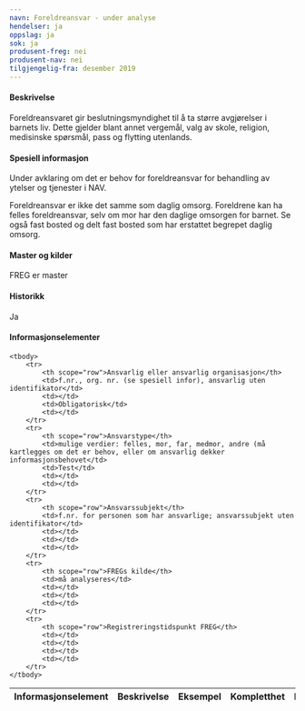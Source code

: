 ```yaml
---
navn: Foreldreansvar - under analyse
hendelser: ja
oppslag: ja
sok: ja
produsent-freg: nei
produsent-nav: nei
tilgjengelig-fra: desember 2019
---
```


#### Beskrivelse

Foreldreansvaret gir beslutningsmyndighet til å ta større avgjørelser i barnets liv. Dette gjelder blant annet vergemål, valg av skole,
religion, medisinske spørsmål, pass og flytting utenlands.

#### Spesiell informasjon

Under avklaring om det er behov for foreldreansvar for behandling av ytelser og tjenester i NAV.

Foreldreansvar er ikke det samme som daglig omsorg. Foreldrene kan ha felles foreldreansvar, selv om mor har den daglige omsorgen for
barnet.
Se også fast bosted og delt fast bosted som har erstattet begrepet daglig omsorg.

#### Master og kilder

FREG er master

#### Historikk

Ja

#### Informasjonselementer

<table class="table">
    <thead>
        <tr>
            <th>Informasjonselement</th>
            <th>Beskrivelse</th>
            <th>Eksempel</th>
            <th>Kompletthet</th>
            <th>Kvalitet</th>
        </tr>
    </thead>

    <tbody>
        <tr>
            <th scope="row">Ansvarlig eller ansvarlig organisasjon</th>
            <td>f.nr., org. nr. (se spesiell infor), ansvarlig uten identifikator</td>
            <td></td>
            <td>Obligatorisk</td>
            <td></td>
        </tr>
        <tr>
            <th scope="row">Ansvarstype</th>
            <td>mulige verdier: felles, mor, far, medmor, andre (må kartlegges om det er behov, eller om ansvarlig dekker informasjonsbehovet</td>
            <td>Test</td>
            <td></td>
            <td></td>
        </tr>
        <tr>
            <th scope="row">Ansvarssubjekt</th>
            <td>f.nr. for personen som har ansvarlige; ansvarssubjekt uten identifikator</td>
            <td></td>
            <td></td>
            <td></td>
        </tr>
        <tr>
            <th scope="row">FREGs kilde</th>
            <td>må analyseres</td>
            <td></td>
            <td></td>
            <td></td>
        </tr>
        <tr>
            <th scope="row">Registreringstidspunkt FREG</th>
            <td></td>
            <td></td>
            <td></td>
            <td></td>
        </tr>
    </tbody>
</table>

